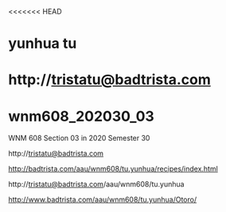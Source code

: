 <<<<<<< HEAD
# yunhua tu


http://tristatu@badtrista.com
=======
# wnm608_202030_03
WNM 608 Section 03 in 2020 Semester 30

http://tristatu@badtrista.com

http://badtrista.com/aau/wnm608/tu.yunhua/recipes/index.html

http://tristatu@badtrista.com/aau/wnm608/tu.yunhua

http://www.badtrista.com/aau/wnm608/tu.yunhua/Otoro/

